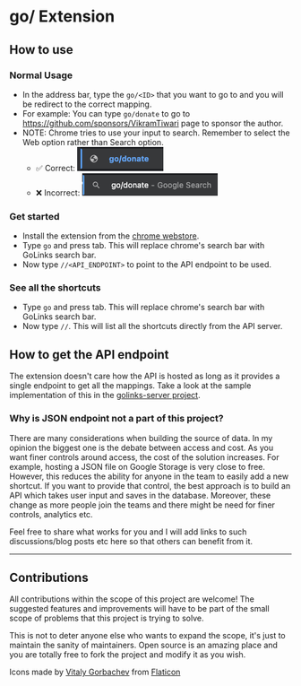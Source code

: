 # go/ Extension

## How to use

### Normal Usage

- In the address bar, type the `go/<ID>` that you want to go to and you will be redirect to the correct mapping.
- For example: You can type `go/donate` to go to https://github.com/sponsors/VikramTiwari page to sponsor the author.
- NOTE: Chrome tries to use your input to search. Remember to select the Web option rather than Search option.
  - ✅ Correct: ![Web Option](images/web-input.png "Web Option")
  - ❌ Incorrect: ![Search Option](images/search-input.png "Search Option")

### Get started

- Install the extension from the [chrome webstore](https://chrome.google.com/webstore/detail/go/bfmaacheolcnmehidehnkdpkafmmjjld).
- Type `go` and press tab. This will replace chrome's search bar with GoLinks search bar.
- Now type `//<API_ENDPOINT>` to point to the API endpoint to be used.

### See all the shortcuts

- Type `go` and press tab. This will replace chrome's search bar with GoLinks search bar.
- Now type `//`. This will list all the shortcuts directly from the API server.

## How to get the API endpoint

The extension doesn't care how the API is hosted as long as it provides a single endpoint to get all the mappings. Take a look at the sample implementation of this in the [golinks-server project](https://github.com/VikramTiwari/golinks-server).

### Why is JSON endpoint not a part of this project?

There are many considerations when building the source of data. In my opinion the biggest one is the debate between access and cost. As you want finer controls around access, the cost of the solution increases. For example, hosting a JSON file on Google Storage is very close to free. However, this reduces the ability for anyone in the team to easily add a new shortcut. If you want to provide that control, the best approach is to build an API which takes user input and saves in the database. Moreover, these change as more people join the teams and there might be need for finer controls, analytics etc.

Feel free to share what works for you and I will add links to such discussions/blog posts etc here so that others can benefit from it.

---

## Contributions

All contributions within the scope of this project are welcome! The suggested features and improvements will have to be part of the small scope of problems that this project is trying to solve.

This is not to deter anyone else who wants to expand the scope, it's just to maintain the sanity of maintainers. Open source is an amazing place and you are totally free to fork the project and modify it as you wish.

Icons made by [Vitaly Gorbachev](https://www.flaticon.com/authors/vitaly-gorbachev) from [Flaticon](https://www.flaticon.com/)
